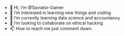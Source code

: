 - 👋 Hi, I’m @Saviator-Gamer
- 👀 I’m interested in learning new things and coding
- 🌱 I’m currently learning data science and accountancy
- 💞️ I’m looking to collaborate on ethical hacking
- 📫 How to reach me just comment down.

<!---
Saviator-Gamer/Saviator-Gamer is a ✨ special ✨ repository because its `README.md` (this file) appears on your GitHub profile.
You can click the Preview link to take a look at your changes.
--->
